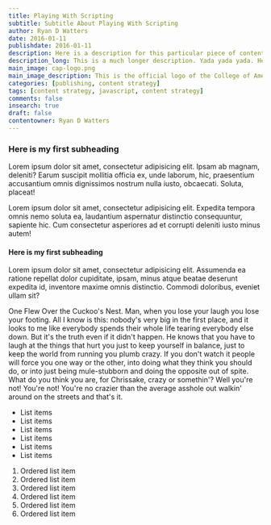 ```yaml
---
title: Playing With Scripting
subtitle: Subtitle About Playing With Scripting
author: Ryan D Watters
date: 2016-01-11
publishdate: 2016-01-11
description: Here is a description for this particular piece of content. This is shorter because it is for SEO purposes.
description_long: This is a much longer description. Yada yada yada. Here it is. Yes. Another Longer description. Whatever and whatever and whatever and whatever and whatever.
main_image: cap-logo.png
main_image_description: This is the official logo of the College of American Pathologists
categories: [publishing, content strategy]
tags: [content strategy, javascript, content strategy]
comments: false
insearch: true
draft: false
contentowner: Ryan D Watters
---
```


### Here is my first subheading

Lorem ipsum dolor sit amet, consectetur adipisicing elit. Ipsam ab magnam, deleniti? Earum suscipit mollitia officia ex, unde laborum, hic, praesentium accusantium omnis dignissimos nostrum nulla iusto, obcaecati. Soluta, placeat!

Lorem ipsum dolor sit amet, consectetur adipisicing elit. Expedita tempora omnis nemo soluta ea, laudantium aspernatur distinctio consequuntur, sapiente hic. Cum consectetur asperiores ad et corrupti deleniti iusto minus autem!

#### Here is my first subheading

Lorem ipsum dolor sit amet, consectetur adipisicing elit. Assumenda ea ratione repellat dolor cupiditate, ipsam, minus atque beatae deserunt expedita id, inventore maxime omnis distinctio. Commodi doloribus, eveniet ullam sit?

One Flew Over the Cuckoo's Nest. Man, when you lose your laugh you lose your footing. All I know is this: nobody's very big in the first place, and it looks to me like everybody spends their whole life tearing everybody else down. But it's the truth even if it didn't happen. He knows that you have to laugh at the things that hurt you just to keep yourself in balance, just to keep the world from running you plumb crazy. If you don't watch it people will force you one way or the other, into doing what they think you should do, or into just being mule-stubborn and doing the opposite out of spite. What do you think you are, for Chrissake, crazy or somethin'? Well you're not! You're not! You're no crazier than the average asshole out walkin' around on the streets and that's it.

* List items
* List items
* List items
* List items
* List items
* List items

1. Ordered list item
2. Ordered list item
3. Ordered list item
4. Ordered list item
5. Ordered list item
6. Ordered list item
